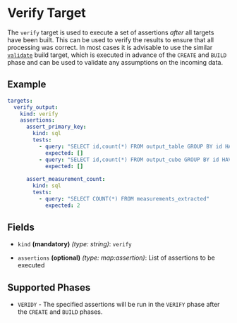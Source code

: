 # Verify Target

The `verify` target is used to execute a set of assertions *after* all targets have been built. This can be used to
verify the results to ensure that all processing was correct. In most cases it is advisable to use the similar 
[`validate`](validate.md) build target, which is executed in advance of the `CREATE` and `BUILD` phase and can be
used to validate any assumptions on the incoming data.

## Example

```yaml
targets:
  verify_output:
    kind: verify
    assertions:
      assert_primary_key:
        kind: sql
        tests:
          - query: "SELECT id,count(*) FROM output_table GROUP BY id HAVING count(*) > 0"
            expected: []
          - query: "SELECT id,count(*) FROM output_cube GROUP BY id HAVING count(*) > 0"
            expected: []
      
      assert_measurement_count:
        kind: sql
        tests:
          - query: "SELECT COUNT(*) FROM measurements_extracted"
            expected: 2
```

## Fields

* `kind` **(mandatory)** *(type: string)*: `verify`

* `assertions` **(optional)** *(type: map:assertion)*:
  List of assertions to be executed


## Supported Phases
* `VERIDY` - The specified assertions will be run in the `VERIFY` phase after the `CREATE` and `BUILD` phases.
